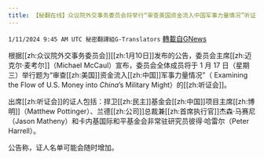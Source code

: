 ```yaml
---
title: 【秘翻在线】众议院外交事务委员会将举行“审查美国资金流入中国军事力量情况”听证会
---
```

`1/11/2024 9:45 AM UTC 秘密翻譯組G-Translators` [轉載自GNews](https://gnews.org/articles/2208191)

根据[[zh:众议院外交事务委员会]][[zh:1月10日]]发布的公告，委员会主席[[zh:迈克尔·麦考尔]]（Michael McCaul）宣布，委员会全体成员将于 1 月 17 日（星期三）举行题为“审查[[zh:美国]]资金流入[[zh:中国]]军事力量情况”（ Examining the Flow of U.S. Money into _China_’s Military Might）的[[zh:听证会]]。

出席[[zh:听证会]]的证人包括：捍卫[[zh:民主]]基金会[[zh:中国]]项目主席[[zh:博明]]（Matthew Pottinger）、兰德[[zh:公司]]总裁兼[[zh:首席执行官]]杰森·马赛尼（Jason Matheny）和卡内基国际和平基金会非常驻研究员彼得·哈雷尔（Peter Harrell）。

公告称，证人名单可能会随时增加。
